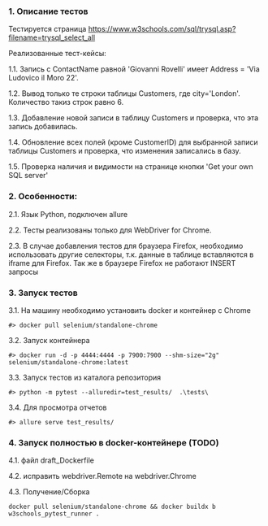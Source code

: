 ### 1. Описание тестов
Тестируется страница https://www.w3schools.com/sql/trysql.asp?filename=trysql_select_all

Реализованные тест-кейсы:

1.1. Запись с ContactName равной 'Giovanni Rovelli' имеет Address = 'Via Ludovico il Moro 22'.

1.2. Вывод только те строки таблицы Customers, где city='London'. Количество такиз строк равно 6.

1.3. Добавление новой записи в таблицу Customers и проверка, что эта запись добавилась.

1.4. Обновление всех полей (кроме CustomerID) для выбранной записи таблицы Customers и проверка, что изменения записались в базу.

1.5. Проверка наличия и видимости на странице кнопки 'Get your own SQL server'

### 2. Особенности:
2.1. Язык Python, подключен allure

2.2. Тесты реализованы только для WebDriver for Chrome.

2.3. В случае добавления тестов для браузера Firefox, необходимо использовать другие селекторы, т.к. данные в таблице вставляются в iframe для Firefox. Так же в браузере Firefox не работают INSERT запросы

### 3. Запуск тестов
3.1. На машину необходимо установить docker и контейнер с Chrome 
```
#> docker pull selenium/standalone-chrome
```

3.2. Запуск контейнера 
```
#> docker run -d -p 4444:4444 -p 7900:7900 --shm-size="2g" selenium/standalone-chrome:latest
```

3.3. Запуск тестов из каталога репозитория
```
#> python -m pytest --alluredir=test_results/  .\tests\
```

3.4. Для просмотра отчетов 
```
#> allure serve test_results/
```

 ### 4. Запуск полностью в docker-контейнере (TODO)
4.1. файл draft_Dockerfile

4.2. исправить webdriver.Remote на webdriver.Chrome

4.3. Получение/Сборка
```
docker pull selenium/standalone-chrome && docker buildx b w3schools_pytest_runner .
```